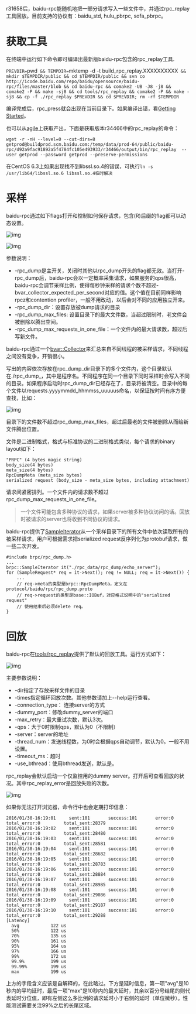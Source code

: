 r31658后，baidu-rpc能随机地把一部分请求写入一些文件中，并通过rpc_replay工具回放。目前支持的协议有：baidu_std, hulu_pbrpc, sofa_pbrpc。

# 获取工具

在终端中运行如下命令即可编译出最新版baidu-rpc包含的rpc_replay工具.

`PREVDIR=`pwd` && TEMPDIR=`mktemp -d -t build_rpc_replay.XXXXXXXXXX` && mkdir $TEMPDIR/public && cd $TEMPDIR/public && svn co http://icode.baidu.com/repo/baidu/opensource/baidu-rpc/files/master/blob && cd baidu-rpc && comake2 -UB -J8 -j8 && comake2 -P && make -sj8 && cd tools/rpc_replay && comake2 -P && make -sj8 && cp -f ./rpc_replay $PREVDIR && cd $PREVDIR; rm -rf $TEMPDIR`

编译完成后，rpc_press就会出现在当前目录下。如果编译出错，看[Getting Started](getting_started.md)。

 

也可以从[agile](http://agile.baidu.com/#/release/public/baidu-rpc)上获取产出，下面是获取版本r34466中的rpc_replay的命令：

`wget -r -nH --level=0 --cut-dirs=8 getprod@buildprod.scm.baidu.com:/temp/data/prod-64/public/baidu-rpc/d92a9fac91892a5f4784fc105e493933/r34466/output/bin/rpc_replay  --user getprod --password getprod --preserve-permissions`

在CentOS 6.3上如果出现找不到libssl.so.4的错误，可执行`ln -s /usr/lib64/libssl.so.6 libssl.so.4临时解决`

# 采样

baidu-rpc通过如下flags打开和控制如何保存请求，包含(R)后缀的flag都可以动态设置。

![img](http://wiki.baidu.com/download/attachments/158707916/image2016-2-3%2017%3A39%3A47.png?version=1&modificationDate=1454492387000&api=v2)

![img](http://wiki.baidu.com/download/attachments/158707916/image2016-2-3%2017%3A40%3A26.png?version=1&modificationDate=1454492426000&api=v2)

参数说明：

- -rpc_dump是主开关，关闭时其他以rpc_dump开头的flag都无效。当打开-rpc_dump后，baidu-rpc会以一定概率采集请求，如果服务的qps很高，baidu-rpc会调节采样比例，使得每秒钟采样的请求个数不超过-bvar_collector_expected_per_second对应的值。这个值在目前同样影响rpcz和contention profiler，一般不用改动，以后会对不同的应用独立开来。
- -rpc_dump_dir：设置存放被dump请求的目录
- -rpc_dump_max_files: 设置目录下的最大文件数，当超过限制时，老文件会被删除以腾出空间。
- -rpc_dump_max_requests_in_one_file：一个文件内的最大请求数，超过后写新文件。

baidu-rpc通过一个[bvar::Collector](http://icode.baidu.com/repo/baidu/opensource/baidu-rpc/files/master/blob/src/bvar/collector.h)来汇总来自不同线程的被采样请求，不同线程之间没有竞争，开销很小。

写出的内容依次存放在rpc_dump_dir目录下的多个文件内，这个目录默认在./rpc_dump_<app>，其中<app>是程序名。不同程序在同一个目录下同时采样时会写入不同的目录。如果程序启动时rpc_dump_dir已经存在了，目录将被清空。目录中的每个文件以requests.yyyymmdd_hhmmss_uuuuus命名，以保证按时间有序方便查找，比如：

![img](http://wiki.baidu.com/download/attachments/158707916/image2015-12-19%200%3A11%3A6.png?version=1&modificationDate=1450455081000&api=v2)

目录下的文件数不超过rpc_dump_max_files，超过后最老的文件被删除从而给新文件腾出位置。

文件是二进制格式，格式与标准协议的二进制格式类似，每个请求的binary layout如下：

```
"PRPC" (4 bytes magic string)
body_size(4 bytes)
meta_size(4 bytes)
RpcDumpMeta (meta_size bytes)
serialized request (body_size - meta_size bytes, including attachment)
```

请求间紧密排列。一个文件内的请求数不超过rpc_dump_max_requests_in_one_file。

> 一个文件可能包含多种协议的请求，如果server被多种协议访问的话。回放时被请求的server也将收到不同协议的请求。

baidu-rpc提供了[SampleIterator](http://icode.baidu.com/repo/baidu/opensource/baidu-rpc/files/master/blob/src/brpc/rpc_dump.h)从一个采样目录下的所有文件中依次读取所有的被采样请求，用户可根据需求把serialized request反序列化为protobuf请求，做一些二次开发。

```
#include brpc/rpc_dump.h>
...
brpc::SampleIterator it("./rpc_data/rpc_dump/echo_server");         
for (SampleRequest* req = it->Next(); req != NULL; req = it->Next()) {
    ...                    
    // req->meta的类型是brpc::RpcDumpMeta，定义在protocol/baidu/rpc/rpc_dump.proto
    // req->request的类型是base::IOBuf，对应格式说明中的"serialized request"
    // 使用结束后必须delete req。
}
```

# 回放

baidu-rpc在[tools/rpc_replay](http://icode.baidu.com/repo/baidu/opensource/baidu-rpc/files/master/blob/tools/rpc_replay/)提供了默认的回放工具。运行方式如下：

![img](http://wiki.baidu.com/download/attachments/158707916/image2015-12-19%200%3A40%3A56.png?version=1&modificationDate=1450456871000&api=v2)

主要参数说明：

- -dir指定了存放采样文件的目录
- -times指定循环回放次数。其他参数请加上--help运行查看。
- -connection_type： 连接server的方式
- -dummy_port：修改dummy_server的端口
- -max_retry：最大重试次数，默认3次。
- -qps：大于0时限制qps，默认为0（不限制）
- -server：server的地址
- -thread_num：发送线程数，为0时会根据qps自动调节，默认为0。一般不用设置。
- -timeout_ms：超时
- -use_bthread：使用bthread发送，默认是。

rpc_replay会默认启动一个仅监控用的dummy server。打开后可查看回放的状况。其中rpc_replay_error是回放失败的次数。

![img](http://wiki.baidu.com/download/attachments/158707916/image2015-12-19%200%3A44%3A30.png?version=1&modificationDate=1450457085000&api=v2)

如果你无法打开浏览器，命令行中也会定期打印信息：

```
2016/01/30-16:19:01     sent:101       success:101       error:0         total_error:0         total_sent:28379     
2016/01/30-16:19:02     sent:101       success:101       error:0         total_error:0         total_sent:28480     
2016/01/30-16:19:03     sent:101       success:101       error:0         total_error:0         total_sent:28581     
2016/01/30-16:19:04     sent:101       success:101       error:0         total_error:0         total_sent:28682     
2016/01/30-16:19:05     sent:101       success:101       error:0         total_error:0         total_sent:28783     
2016/01/30-16:19:06     sent:101       success:101       error:0         total_error:0         total_sent:28884     
2016/01/30-16:19:07     sent:101       success:101       error:0         total_error:0         total_sent:28985     
2016/01/30-16:19:08     sent:101       success:101       error:0         total_error:0         total_sent:29086     
2016/01/30-16:19:09     sent:101       success:101       error:0         total_error:0         total_sent:29187     
2016/01/30-16:19:10     sent:101       success:101       error:0         total_error:0         total_sent:29288     
[Latency]
  avg            122 us
  50%            122 us
  70%            135 us
  90%            161 us
  95%            164 us
  97%            166 us
  99%            172 us
  99.9%          199 us
  99.99%         199 us
  max            199 us
```

上方的字段含义应该是自解释的，在此略过。下方是延时信息，第一项"avg"是10秒内的平均延时，最后一项"max"是10秒内的最大延时，其余以百分号结尾的则代表延时分位值，即有左侧这么多比例的请求延时小于右侧的延时（单位微秒）。性能测试需要关注99%之后的长尾区域。
